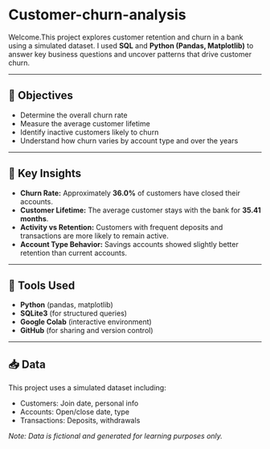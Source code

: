 # Customer-churn-analysis

Welcome.This project explores customer retention and churn in a bank using a simulated dataset. I used **SQL** and **Python (Pandas, Matplotlib)** to answer key business questions and uncover patterns that drive customer churn.

---

## 📌 Objectives

- Determine the overall churn rate
- Measure the average customer lifetime
- Identify inactive customers likely to churn
- Understand how churn varies by account type and over the years

---

## 🧠 Key Insights

- **Churn Rate:** Approximately **36.0%** of customers have closed their accounts.
- **Customer Lifetime:** The average customer stays with the bank for **35.41 months**.
- **Activity vs Retention:** Customers with frequent deposits and transactions are more likely to remain active.
- **Account Type Behavior:** Savings accounts showed slightly better retention than current accounts.

---

## 🔧 Tools Used

- **Python** (pandas, matplotlib)
- **SQLite3** (for structured queries)
- **Google Colab** (interactive environment)
- **GitHub** (for sharing and version control)

---
## 📥 Data

This project uses a simulated dataset including:

- Customers: Join date, personal info
- Accounts: Open/close date, type
- Transactions: Deposits, withdrawals

*Note: Data is fictional and generated for learning purposes only.*

